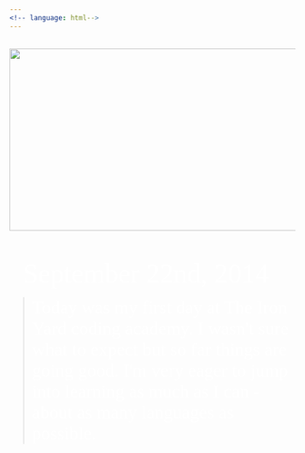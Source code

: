 ```yaml
---
<!-- language: html-->
---
```

<html>
<br>
<center><a href="http://www.twitter.com/allyhinton"><img src="https://xx-nova-xx_github_io-c9-xxnovaxx.c9.io//images/NovaBlogHeaderFile_002.jpg" width="1200" height="321"></a></center>
<body background="http://xx-nova-xx_github_io-c9-xxnovaxx.c9.io/images/black-gradient-background.jpg">
</body>

<br>
<br>
<ul><font size="14" color="white" face="Graphite STD">September 22nd, 2014</font></ul>

<blockquote><font size="6" color="white" face="Graphite STD"> Today was my first day at The Iron Yard coding academy. I wasn't sure what to expect but so far things are going good. I'm very eager to jump into learning as much as I can - about as many languages as possible.</font></blockquote>